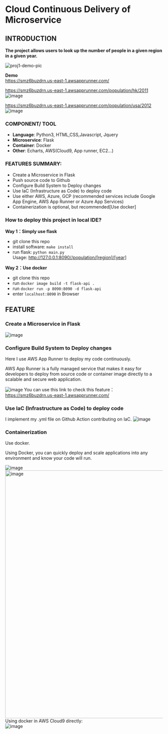 # Cloud Continuous Delivery of Microservice

## INTRODUCTION
**The project allows users to look up the number of people in a given region in a given year.** <br>

![proj1-demo-pic](https://user-images.githubusercontent.com/123136573/217571667-d778d314-8551-4cf5-a5c8-bc6e0580c216.png)

**Demo**  <br>
https://smz6buzdrn.us-east-1.awsapprunner.com/  <br>

https://smz6buzdrn.us-east-1.awsapprunner.com/population/hk/2011  <br>
![image](https://user-images.githubusercontent.com/123136573/217444120-65308dc9-f641-4b70-90e6-6f01e03d2d7e.png)   <br>

https://smz6buzdrn.us-east-1.awsapprunner.com/population/usa/2012  <br>
![image](https://user-images.githubusercontent.com/123136573/217444155-59344b93-6731-4ee7-8cbe-2821d8eb0160.png)


### COMPONENT/ TOOL
- **Language**: Python3, HTML,CSS,Javascript, Jquery <br>
- **Microservice**: Flask <br>
- **Container**: Docker <br>
- **Other**: Echarts, AWS(Cloud9, App runner, EC2...) <br>

### FEATURES SUMMARY:
- Create a Microservice in Flask <br>
- Push source code to Github <br>
- Configure Build System to Deploy changes <br>
- Use IaC (Infrastructure as Code) to deploy code <br>
- Use either AWS, Azure, GCP (recommended services include Google App Engine, AWS App Runner or Azure App Services) <br>
- Containerization is optional, but recommended[Use docker] <br>

### How to deploy this project in local IDE?
**Way 1：Simply use flask**
- git clone this repo
- install software: ```make install```
- run flask: ```python main.py```
<br>Usage: http://127.0.0.1:8090//population/[region]/[year]

**Way 2：Use docker**
- git clone this repo
- run ```docker image build -t flask-api .```
- run ```docker run -p 8090:8090 -d flask-api```
- enter ```localhost:8090``` in Browser

## FEATURE
### Create a Microservice in Flask
![image](https://user-images.githubusercontent.com/123136573/217443782-5ff8d975-0b8a-4722-84de-189cd06d22ed.png)

### Configure Build System to Deploy changes
Here I use AWS App Runner to deploy my code continuously. <br>

AWS App Runner is a fully managed service that makes it easy for developers to deploy from source code or container image directly to a scalable and secure web application. <br>

![image](https://user-images.githubusercontent.com/123136573/217445261-3cb6c870-633e-4b28-99b8-e60f73ee667e.png)
You can use this link to check this feature： https://smz6buzdrn.us-east-1.awsapprunner.com/

### Use IaC (Infrastructure as Code) to deploy code
I implement my .yml file on Github Action contributing on IaC.
![image](https://user-images.githubusercontent.com/123136573/217564763-0300fc71-7165-4c98-b326-527bade9a2ba.png)


### Containerization
Use docker. <br>

Using Docker, you can quickly deploy and scale applications into any environment and know your code will run. <br>

![image](https://user-images.githubusercontent.com/123136573/217446276-b3f5bf9d-273e-43ea-9b04-9a1d57106489.png)
<img width="789" alt="image" src="https://user-images.githubusercontent.com/123136573/217446399-c51b1429-ef11-4035-b218-c8820df59805.png">
Using docker in AWS Cloud9 directly: <br>
![image](https://user-images.githubusercontent.com/123136573/217446630-0c048823-3b4a-4157-b604-ea58e4ba69b7.png)


